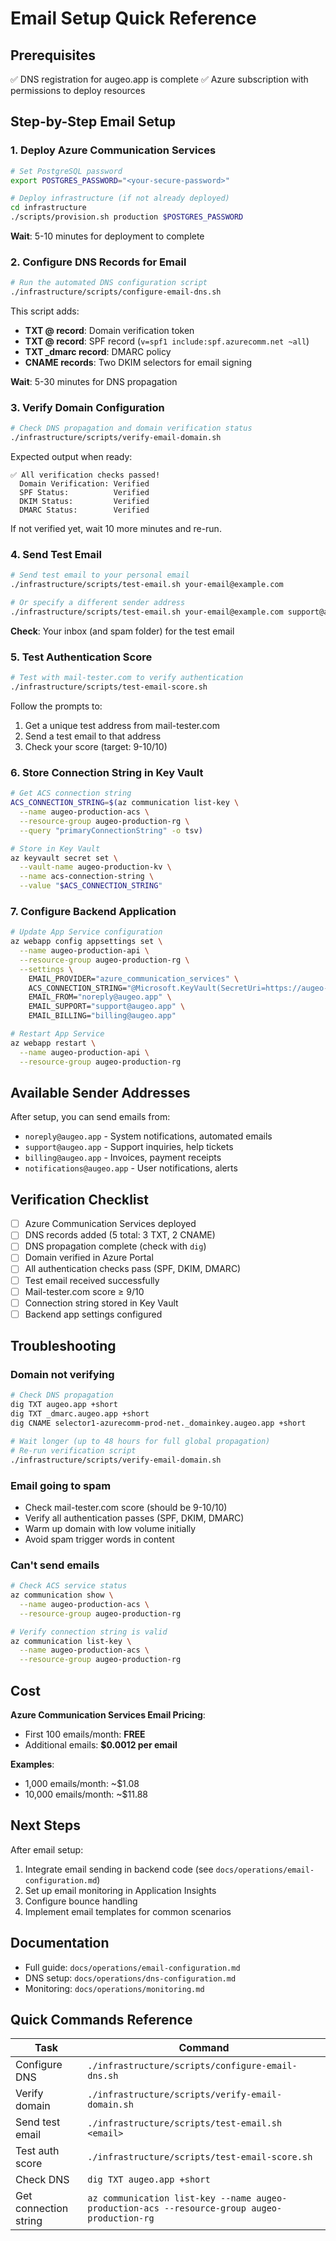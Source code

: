 # Email Setup Quick Reference

## Prerequisites
✅ DNS registration for augeo.app is complete
✅ Azure subscription with permissions to deploy resources

## Step-by-Step Email Setup

### 1. Deploy Azure Communication Services

```bash
# Set PostgreSQL password
export POSTGRES_PASSWORD="<your-secure-password>"

# Deploy infrastructure (if not already deployed)
cd infrastructure
./scripts/provision.sh production $POSTGRES_PASSWORD
```

**Wait**: 5-10 minutes for deployment to complete

### 2. Configure DNS Records for Email

```bash
# Run the automated DNS configuration script
./infrastructure/scripts/configure-email-dns.sh
```

This script adds:
- **TXT @ record**: Domain verification token
- **TXT @ record**: SPF record (`v=spf1 include:spf.azurecomm.net ~all`)
- **TXT _dmarc record**: DMARC policy
- **CNAME records**: Two DKIM selectors for email signing

**Wait**: 5-30 minutes for DNS propagation

### 3. Verify Domain Configuration

```bash
# Check DNS propagation and domain verification status
./infrastructure/scripts/verify-email-domain.sh
```

Expected output when ready:
```
✅ All verification checks passed!
  Domain Verification: Verified
  SPF Status:          Verified
  DKIM Status:         Verified
  DMARC Status:        Verified
```

If not verified yet, wait 10 more minutes and re-run.

### 4. Send Test Email

```bash
# Send test email to your personal email
./infrastructure/scripts/test-email.sh your-email@example.com

# Or specify a different sender address
./infrastructure/scripts/test-email.sh your-email@example.com support@augeo.app
```

**Check**: Your inbox (and spam folder) for the test email

### 5. Test Authentication Score

```bash
# Test with mail-tester.com to verify authentication
./infrastructure/scripts/test-email-score.sh
```

Follow the prompts to:
1. Get a unique test address from mail-tester.com
2. Send a test email to that address
3. Check your score (target: 9-10/10)

### 6. Store Connection String in Key Vault

```bash
# Get ACS connection string
ACS_CONNECTION_STRING=$(az communication list-key \
  --name augeo-production-acs \
  --resource-group augeo-production-rg \
  --query "primaryConnectionString" -o tsv)

# Store in Key Vault
az keyvault secret set \
  --vault-name augeo-production-kv \
  --name acs-connection-string \
  --value "$ACS_CONNECTION_STRING"
```

### 7. Configure Backend Application

```bash
# Update App Service configuration
az webapp config appsettings set \
  --name augeo-production-api \
  --resource-group augeo-production-rg \
  --settings \
    EMAIL_PROVIDER="azure_communication_services" \
    ACS_CONNECTION_STRING="@Microsoft.KeyVault(SecretUri=https://augeo-production-kv.vault.azure.net/secrets/acs-connection-string/)" \
    EMAIL_FROM="noreply@augeo.app" \
    EMAIL_SUPPORT="support@augeo.app" \
    EMAIL_BILLING="billing@augeo.app"

# Restart App Service
az webapp restart \
  --name augeo-production-api \
  --resource-group augeo-production-rg
```

## Available Sender Addresses

After setup, you can send emails from:
- `noreply@augeo.app` - System notifications, automated emails
- `support@augeo.app` - Support inquiries, help tickets
- `billing@augeo.app` - Invoices, payment receipts
- `notifications@augeo.app` - User notifications, alerts

## Verification Checklist

- [ ] Azure Communication Services deployed
- [ ] DNS records added (5 total: 3 TXT, 2 CNAME)
- [ ] DNS propagation complete (check with `dig`)
- [ ] Domain verified in Azure Portal
- [ ] All authentication checks pass (SPF, DKIM, DMARC)
- [ ] Test email received successfully
- [ ] Mail-tester.com score ≥ 9/10
- [ ] Connection string stored in Key Vault
- [ ] Backend app settings configured

## Troubleshooting

### Domain not verifying
```bash
# Check DNS propagation
dig TXT augeo.app +short
dig TXT _dmarc.augeo.app +short
dig CNAME selector1-azurecomm-prod-net._domainkey.augeo.app +short

# Wait longer (up to 48 hours for full global propagation)
# Re-run verification script
./infrastructure/scripts/verify-email-domain.sh
```

### Email going to spam
- Check mail-tester.com score (should be 9-10/10)
- Verify all authentication passes (SPF, DKIM, DMARC)
- Warm up domain with low volume initially
- Avoid spam trigger words in content

### Can't send emails
```bash
# Check ACS service status
az communication show \
  --name augeo-production-acs \
  --resource-group augeo-production-rg

# Verify connection string is valid
az communication list-key \
  --name augeo-production-acs \
  --resource-group augeo-production-rg
```

## Cost

**Azure Communication Services Email Pricing**:
- First 100 emails/month: **FREE**
- Additional emails: **$0.0012 per email**

**Examples**:
- 1,000 emails/month: ~$1.08
- 10,000 emails/month: ~$11.88

## Next Steps

After email setup:
1. Integrate email sending in backend code (see `docs/operations/email-configuration.md`)
2. Set up email monitoring in Application Insights
3. Configure bounce handling
4. Implement email templates for common scenarios

## Documentation

- Full guide: `docs/operations/email-configuration.md`
- DNS setup: `docs/operations/dns-configuration.md`
- Monitoring: `docs/operations/monitoring.md`

## Quick Commands Reference

| Task | Command |
|------|---------|
| Configure DNS | `./infrastructure/scripts/configure-email-dns.sh` |
| Verify domain | `./infrastructure/scripts/verify-email-domain.sh` |
| Send test email | `./infrastructure/scripts/test-email.sh <email>` |
| Test auth score | `./infrastructure/scripts/test-email-score.sh` |
| Check DNS | `dig TXT augeo.app +short` |
| Get connection string | `az communication list-key --name augeo-production-acs --resource-group augeo-production-rg` |
